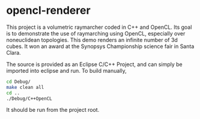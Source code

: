 # opencl-renderer

This project is a volumetric raymarcher coded in C++ and OpenCL. Its goal is to demonstrate the use of raymarching using OpenCL, especially over noneuclidean topologies. This demo renders an infinite number of 3d cubes. It won an award at the Synopsys Championship science fair in Santa Clara.

The source is provided as an Eclipse C/C++ Project, and can simply be imported into eclipse and run.
To build manually, 

```bash
cd Debug/
make clean all
cd ..
./Debug/C++OpenCL
```

It should be run from the project root.
